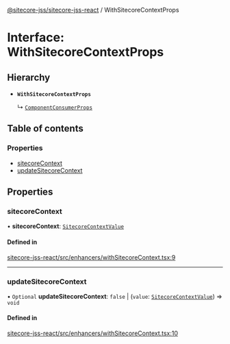 [@sitecore-jss/sitecore-jss-react](../README.md) / WithSitecoreContextProps

# Interface: WithSitecoreContextProps

## Hierarchy

- **`WithSitecoreContextProps`**

  ↳ [`ComponentConsumerProps`](ComponentConsumerProps.md)

## Table of contents

### Properties

- [sitecoreContext](WithSitecoreContextProps.md#sitecorecontext)
- [updateSitecoreContext](WithSitecoreContextProps.md#updatesitecorecontext)

## Properties

### sitecoreContext

• **sitecoreContext**: [`SitecoreContextValue`](../README.md#sitecorecontextvalue)

#### Defined in

[sitecore-jss-react/src/enhancers/withSitecoreContext.tsx:9](https://github.com/Sitecore/jss/blob/bbc7ec2d5/packages/sitecore-jss-react/src/enhancers/withSitecoreContext.tsx#L9)

___

### updateSitecoreContext

• `Optional` **updateSitecoreContext**: ``false`` \| (`value`: [`SitecoreContextValue`](../README.md#sitecorecontextvalue)) => `void`

#### Defined in

[sitecore-jss-react/src/enhancers/withSitecoreContext.tsx:10](https://github.com/Sitecore/jss/blob/bbc7ec2d5/packages/sitecore-jss-react/src/enhancers/withSitecoreContext.tsx#L10)
